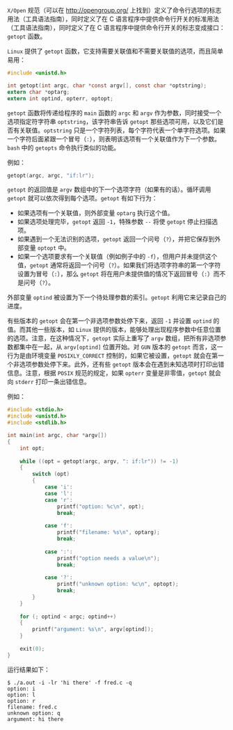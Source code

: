 `X/Open` 规范（可以在 <http://opengroup.org/> 上找到）定义了命令行选项的标志用法（工具语法指南），同时定义了在 C 语言程序中提供命令行开关的标准用法（工具语法指南），同时定义了在 C 语言程序中提供命令行开关的标志变成接口： `getopt` 函数。

`Linux` 提供了 `getopt` 函数，它支持需要关联值和不需要关联值的选项，而且简单易用：

```c
#include <unistd.h>

int getopt(int argc, char *const argv[], const char *optstring);
extern char *optarg;
extern int optind, opterr, optopt;
```

`getopt` 函数将传递给程序的 `main` 函数的 `argc` 和 `argv` 作为参数，同时接受一个选项指定符字符串 `optstring`，该字符串告诉 `getopt` 那些选项可用，以及它们是否有关联值。`optstring` 只是一个字符列表，每个字符代表一个单字符选项。如果一个字符后面紧跟一个冒号（`:`），则表明该选项有一个关联值作为下一个参数。`bash` 中的 `getopts` 命令执行类似的功能。

例如：

```c
getopt(argc, argc, "if:lr");
```

`getopt` 的返回值是 `argv` 数组中的下一个选项字符（如果有的话）。循环调用 `getopt` 就可以依次得到每个选项。`getopt` 有如下行为：

+ 如果选项有一个关联值，则外部变量 `optarg` 执行这个值。
+ 如果选项处理完毕，`getopt` 返回 `-1`，特殊参数 `--` 将使 `getopt` 停止扫描选项。
+ 如果遇到一个无法识别的选项，`getopt` 返回一个问号（`?`），并把它保存到外部变量 `optopt` 中。
+ 如果一个选项要求有一个关联值（例如例子中的 `-f`），但用户并未提供这个值，`getopt` 通常将返回一个问号（`?`）。如果我们将选项字符串的第一个字符设置为冒号（`:`），那么 `getopt` 将在用户未提供值的情况下返回冒号（`:`）而不是问号（`?`）。

外部变量 `optind` 被设置为下一个待处理参数的索引。`getopt` 利用它来记录自己的进度。

有些版本的 `getopt` 会在第一个非选项参数处停下来，返回 `-1` 并设置 `optind` 的值。而其他一些版本，如 `Linux` 提供的版本，能够处理出现程序参数中任意位置的选项。注意，在这种情况下，`getopt` 实际上重写了 `argv` 数组，把所有非选项参数都集中在一起，从 `argv[optind]` 位置开始。对 `GUN` 版本的 `getopt` 而言，这一行为是由环境变量 `POSIXLY_CORRECT` 控制的，如果它被设置，`getopt` 就会在第一个非选项参数处停下来。此外，还有些 `getopt` 版本会在遇到未知选项时打印出错信息。注意，根据 `POSIX` 规范的规定，如果 `opterr` 变量是非零值，`getopt` 就会向 `stderr` 打印一条出错信息。

例如：

```c
#include <stdio.h>
#include <unistd.h>
#include <stdlib.h>

int main(int argc, char *argv[])
{
	int opt;
	
	while ((opt = getopt(argc, argv, ": if:lr")) != -1)
	{
		switch (opt)
		{
			case 'i':
			case 'l':
			case 'r':
				printf("option: %c\n", opt);
				break;
				
			case 'f':
				printf("filename: %s\n", optarg);
				break;
				
			case ':':
				printf("option needs a value\n");
				break;
				
			case '?':
				printf("unknown option: %c\n", optopt);
				break;
		}
	}
	
	for (; optind < argc; optind++)
	{
		printf("argument: %s\n", argv[optind]);
	}
	
	exit(0);
}
```

运行结果如下：

```shell
$ ./a.out -i -lr 'hi there' -f fred.c -q
option: i
option: l
option: r
filename: fred.c
unknown option: q
argument: hi there
```

